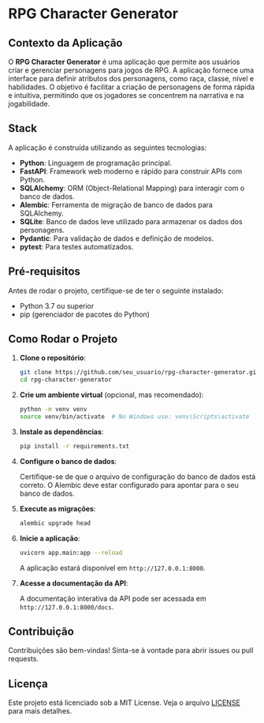 # RPG Character Generator

## Contexto da Aplicação

O **RPG Character Generator** é uma aplicação que permite aos usuários criar e gerenciar personagens para jogos de RPG. A aplicação fornece uma interface para definir atributos dos personagens, como raça, classe, nível e habilidades. O objetivo é facilitar a criação de personagens de forma rápida e intuitiva, permitindo que os jogadores se concentrem na narrativa e na jogabilidade.

## Stack

A aplicação é construída utilizando as seguintes tecnologias:

- **Python**: Linguagem de programação principal.
- **FastAPI**: Framework web moderno e rápido para construir APIs com Python.
- **SQLAlchemy**: ORM (Object-Relational Mapping) para interagir com o banco de dados.
- **Alembic**: Ferramenta de migração de banco de dados para SQLAlchemy.
- **SQLite**: Banco de dados leve utilizado para armazenar os dados dos personagens.
- **Pydantic**: Para validação de dados e definição de modelos.
- **pytest**: Para testes automatizados.

## Pré-requisitos

Antes de rodar o projeto, certifique-se de ter o seguinte instalado:

- Python 3.7 ou superior
- pip (gerenciador de pacotes do Python)

## Como Rodar o Projeto

1. **Clone o repositório**:

   ```bash
   git clone https://github.com/seu_usuario/rpg-character-generator.git
   cd rpg-character-generator
   ```

2. **Crie um ambiente virtual** (opcional, mas recomendado):

   ```bash
   python -m venv venv
   source venv/bin/activate  # No Windows use: venv\Scripts\activate
   ```

3. **Instale as dependências**:

   ```bash
   pip install -r requirements.txt
   ```

4. **Configure o banco de dados**:

   Certifique-se de que o arquivo de configuração do banco de dados está correto. O Alembic deve estar configurado para apontar para o seu banco de dados.

5. **Execute as migrações**:

   ```bash
   alembic upgrade head
   ```

6. **Inicie a aplicação**:

   ```bash
   uvicorn app.main:app --reload
   ```

   A aplicação estará disponível em `http://127.0.0.1:8000`.

7. **Acesse a documentação da API**:

   A documentação interativa da API pode ser acessada em `http://127.0.0.1:8000/docs`.

## Contribuição

Contribuições são bem-vindas! Sinta-se à vontade para abrir issues ou pull requests.

## Licença

Este projeto está licenciado sob a MIT License. Veja o arquivo [LICENSE](LICENSE) para mais detalhes.
